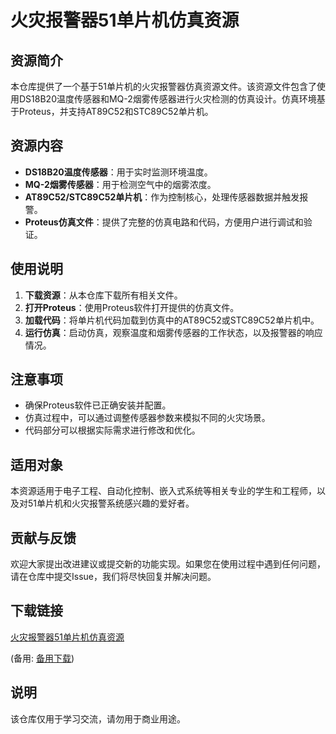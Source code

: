 # 火灾报警器51单片机仿真资源

## 资源简介

本仓库提供了一个基于51单片机的火灾报警器仿真资源文件。该资源文件包含了使用DS18B20温度传感器和MQ-2烟雾传感器进行火灾检测的仿真设计。仿真环境基于Proteus，并支持AT89C52和STC89C52单片机。

## 资源内容

- **DS18B20温度传感器**：用于实时监测环境温度。
- **MQ-2烟雾传感器**：用于检测空气中的烟雾浓度。
- **AT89C52/STC89C52单片机**：作为控制核心，处理传感器数据并触发报警。
- **Proteus仿真文件**：提供了完整的仿真电路和代码，方便用户进行调试和验证。

## 使用说明

1. **下载资源**：从本仓库下载所有相关文件。
2. **打开Proteus**：使用Proteus软件打开提供的仿真文件。
3. **加载代码**：将单片机代码加载到仿真中的AT89C52或STC89C52单片机中。
4. **运行仿真**：启动仿真，观察温度和烟雾传感器的工作状态，以及报警器的响应情况。

## 注意事项

- 确保Proteus软件已正确安装并配置。
- 仿真过程中，可以通过调整传感器参数来模拟不同的火灾场景。
- 代码部分可以根据实际需求进行修改和优化。

## 适用对象

本资源适用于电子工程、自动化控制、嵌入式系统等相关专业的学生和工程师，以及对51单片机和火灾报警系统感兴趣的爱好者。

## 贡献与反馈

欢迎大家提出改进建议或提交新的功能实现。如果您在使用过程中遇到任何问题，请在仓库中提交Issue，我们将尽快回复并解决问题。

## 下载链接
[火灾报警器51单片机仿真资源](https://pan.quark.cn/s/49238d683bf6) 

(备用: [备用下载](https://pan.baidu.com/s/1Q2OnI50nxcXL-rMvd3satg?pwd=1234))

## 说明

该仓库仅用于学习交流，请勿用于商业用途。
